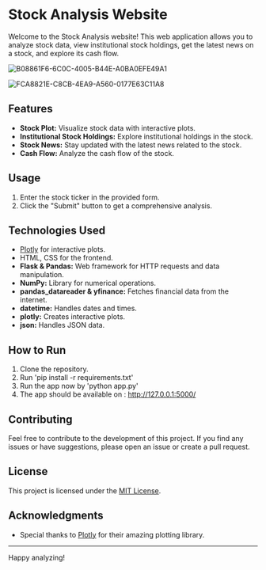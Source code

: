 # Stock Analysis Website

Welcome to the Stock Analysis website! This web application allows you to analyze stock data, view institutional stock holdings, get the latest news on a stock, and explore its cash flow.

![B08861F6-6C0C-4005-B44E-A0BA0EFE49A1](https://github.com/Enigma-52/Stock-Info/assets/95529619/4203f3d9-e7c1-4318-b2e0-dfb4f1a64357)

![FCA8821E-C8CB-4EA9-A560-0177E63C11A8](https://github.com/Enigma-52/Stock-Info/assets/95529619/a4feeb22-2505-481a-b8f9-6bbf24da3a94)


## Features

- **Stock Plot:** Visualize stock data with interactive plots.
- **Institutional Stock Holdings:** Explore institutional holdings in the stock.
- **Stock News:** Stay updated with the latest news related to the stock.
- **Cash Flow:** Analyze the cash flow of the stock.

## Usage

1. Enter the stock ticker in the provided form.
2. Click the "Submit" button to get a comprehensive analysis.

## Technologies Used

- [Plotly](https://plotly.com/) for interactive plots.
- HTML, CSS for the frontend.
- **Flask & Pandas:** Web framework for HTTP requests and data manipulation.
- **NumPy:** Library for numerical operations.
- **pandas_datareader & yfinance:** Fetches financial data from the internet.
- **datetime:** Handles dates and times.
- **plotly:** Creates interactive plots.
- **json:** Handles JSON data.

## How to Run

1. Clone the repository.
2. Run 'pip install -r requirements.txt'
3. Run the app now by 'python app.py'
4. The app should be available on : http://127.0.0.1:5000/

## Contributing

Feel free to contribute to the development of this project. If you find any issues or have suggestions, please open an issue or create a pull request.

## License

This project is licensed under the [MIT License](LICENSE).

## Acknowledgments

- Special thanks to [Plotly](https://plotly.com/) for their amazing plotting library.

---

Happy analyzing!

